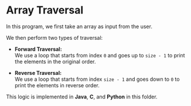 # Array Traversal

In this program, we first take an array as input from the user.

We then perform two types of traversal:

- **Forward Traversal:**  
  We use a loop that starts from index `0` and goes up to `size - 1` to print the elements in the original order.

- **Reverse Traversal:**  
  We use a loop that starts from index `size - 1` and goes down to `0` to print the elements in reverse order.

This logic is implemented in **Java**, **C**, and **Python** in this folder.
